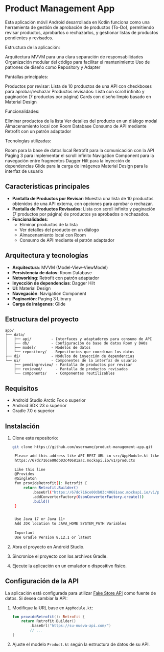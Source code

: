 # Product Management App
Esta aplicación móvil Android desarrollada en Kotlin funciona como una herramienta de gestión de aprobación de productos (To-Do), permitiendo revisar productos, aprobarlos o rechazarlos, y gestionar listas de productos pendientes y revisados.


Estructura de la aplicación:

Arquitectura MVVM para una clara separación de responsabilidades
Organización modular del código para facilitar el mantenimiento
Uso de patrones de diseño como Repository y Adapter


Pantallas principales:

Productos por revisar: Lista de 10 productos de una API con checkboxes para aprobar/rechazar
Productos revisados: Lista con scroll infinito y paginación (7 productos por página)
Cards con diseño limpio basado en Material Design


Funcionalidades:

Eliminar productos de la lista
Ver detalles del producto en un diálogo modal
Almacenamiento local con Room Database
Consumo de API mediante Retrofit con un patrón adaptador


Tecnologías utilizadas:

Room para la base de datos local
Retrofit para la comunicación con la API
Paging 3 para implementar el scroll infinito
Navigation Component para la navegación entre fragmentos
Dagger Hilt para la inyección de dependencias
Glide para la carga de imágenes
Material Design para la interfaz de usuario

## Características principales

- **Pantalla de Productos por Revisar**: Muestra una lista de 10 productos obtenidos de una API externa, con opciones para aprobar o rechazar.
- **Pantalla de Productos Revisados**: Lista con scroll infinito y paginación (7 productos por página) de productos ya aprobados o rechazados.
- **Funcionalidades**:
  - Eliminar productos de la lista
  - Ver detalles del producto en un diálogo
  - Almacenamiento local con Room
  - Consumo de API mediante el patrón adaptador

## Arquitectura y tecnologías

- **Arquitectura**: MVVM (Model-View-ViewModel)
- **Persistencia de datos**: Room Database
- **Networking**: Retrofit con patrón adaptador
- **Inyección de dependencias**: Dagger Hilt
- **UI**: Material Design
- **Navegación**: Navigation Component
- **Paginación**: Paging 3 Library
- **Carga de imágenes**: Glide

## Estructura del proyecto

```
app/
├── data/
│   ├── api/         - Interfaces y adaptadores para consumo de API
│   ├── db/          - Configuración de base de datos Room y DAOs
│   ├── model/       - Modelos de datos
│   └── repository/  - Repositorios que coordinan los datos
├── di/              - Módulos de inyección de dependencias
└── ui/              - Componentes de la interfaz de usuario
    ├── pendingreview/ - Pantalla de productos por revisar
    ├── reviewed/      - Pantalla de productos revisados
    └── components/    - Componentes reutilizables
```

## Requisitos

- Android Studio Arctic Fox o superior
- Android SDK 23 o superior
- Gradle 7.0 o superior

## Instalación

1. Clone este repositorio:
   ```bash
   git clone https://github.com/username/product-management-app.git

	Please add this address like API REST URL in src/AppModule.kt like baseUrl
	https://67dc716ce00db03c40681aac.mockapi.io/v1/products 
	
	Like this line
	@Provides
    @Singleton
    fun provideRetrofit(): Retrofit {
        return Retrofit.Builder()
            .baseUrl("https://67dc716ce00db03c40681aac.mockapi.io/v1/products")
            .addConverterFactory(GsonConverterFactory.create())
            .build()
    }


	Use Java 17 or Java 11+
	Add JDK location to JAVA_HOME SYSTEM_PATH Variables
	
	Important
	Use Gradle Version 8.12.1 or latest 
   ```

2. Abra el proyecto en Android Studio.

3. Sincronice el proyecto con los archivos Gradle.

4. Ejecute la aplicación en un emulador o dispositivo físico.

## Configuración de la API

La aplicación está configurada para utilizar [Fake Store API](https://fakestoreapi.com/) como fuente de datos. Si desea cambiar la API:

1. Modifique la URL base en `AppModule.kt`:
   ```kotlin
   fun provideRetrofit(): Retrofit {
       return Retrofit.Builder()
           .baseUrl("https://su-nueva-api.com/")
           // ...
   }
   ```

2. Ajuste el modelo `Product.kt` según la estructura de datos de su API.

